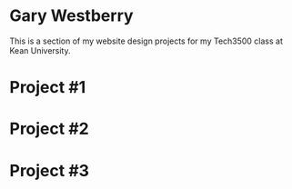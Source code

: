 # Gary Westberry
This is a section of my website design projects for my Tech3500 class at Kean University.

# Project #1

# Project #2

# Project #3

